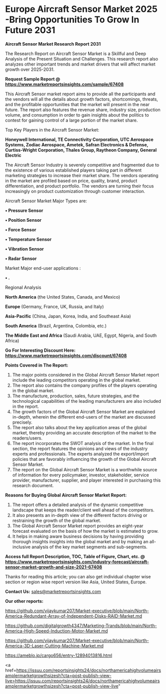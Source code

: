 # Europe Aircraft Sensor Market 2025 -Bring Opportunities To Grow In Future 2031

<strong>Aircraft Sensor Market Research Report 2031</strong>

The Research Report on Aircraft Sensor Market is a Skillful and Deep Analysis of the Present Situation and Challenges. This research report also analyzes other important trends and market drivers that will affect market growth over 2025-2031.

<strong>Request Sample Report @ <a href=https://www.marketreportsinsights.com/sample/67408>https://www.marketreportsinsights.com/sample/67408</a></strong>

This Aircraft Sensor market report aims to provide all the participants and the vendors will all the details about growth factors, shortcomings, threats, and the profitable opportunities that the market will present in the near future. The report also features the revenue share, industry size, production volume, and consumption in order to gain insights about the politics to contest for gaining control of a large portion of the market share.

Top Key Players in the Aircraft Sensor Market:

<strong>Honeywell International, TE Connectivity Corporation, UTC Aerospace Systems, Zodiac Aerospace, Ametek, Safran Electronics & Defense, Curtiss-Wright Corporation, Thales Group, Raytheon Company, General Electric</strong>

The Aircraft Sensor Industry is severely competitive and fragmented due to the existence of various established players taking part in different marketing strategies to increase their market share. The vendors operating in the market are profiled based on price, quality, brand, product differentiation, and product portfolio. The vendors are turning their focus increasingly on product customization through customer interaction.

Aircraft Sensor Market Major Types are:

<strong>• Pressure Sensor

• Position Sensor

• Force Sensor

• Temperature Sensor

• Vibration Sensor

• Radar Sensor</strong>

Market Major end-user applications :

<strong>• .</strong>

Regional Analysis

</u><strong><b>North America</b></strong> (the United States, Canada, and Mexico)

<strong><b>Europe </b></strong>(Germany, France, UK, Russia, and Italy)

<strong><b>Asia-Pacific</b></strong> (China, Japan, Korea, India, and Southeast Asia)

<strong><b>South America</b></strong> (Brazil, Argentina, Colombia, etc.)

<strong><b>The Middle East and Africa</b></strong> (Saudi Arabia, UAE, Egypt, Nigeria, and South Africa)

<strong>Go For Interesting Discount Here: <a href=https://www.marketreportsinsights.com/discount/67408>https://www.marketreportsinsights.com/discount/67408</a></strong>

<strong>Points Covered in The Report:</strong>
<ol>
  <li>The major points considered in the Global Aircraft Sensor Market report include the leading competitors operating in the global market.</li>
  <li>The report also contains the company profiles of the players operating in the global market.</li>
  <li>The manufacture, production, sales, future strategies, and the technological capabilities of the leading manufacturers are also included in the report.</li>
  <li>The growth factors of the Global Aircraft Sensor Market are explained in-depth, wherein the different end-users of the market are discussed precisely.</li>
  <li>The report also talks about the key application areas of the global market, thereby providing an accurate description of the market to the readers/users.</li>
  <li>The report incorporates the SWOT analysis of the market. In the final section, the report features the opinions and views of the industry experts and professionals. The experts analyzed the export/import policies that are favorably influencing the growth of the Global Aircraft Sensor Market.</li>
  <li>The report on the Global Aircraft Sensor Market is a worthwhile source of information for every policymaker, investor, stakeholder, service provider, manufacturer, supplier, and player interested in purchasing this research document.</li>
</ol>
<strong>Reasons for Buying Global Aircraft Sensor Market Report:</strong>

<ol>
  <li>The report offers a detailed analysis of the dynamic competitive landscape that keeps the reader/client well ahead of the competitors.</li>
  <li>It also presents an in-depth view of the different factors driving or restraining the growth of the global market.</li>
  <li>The Global Aircraft Sensor Market report provides an eight-year forecast evaluated on the basis of how the market is estimated to grow.</li>
  <li>It helps in making aware business decisions by having providing thorough insights insights into the global market and by making an all-inclusive analysis of the key market segments and sub-segments.</li>
</ol>
<strong>Access full Report Description, TOC, Table of Figure, Chart, etc. @ <a href=https://www.marketreportsinsights.com/industry-forecast/aircraft-sensor-market-growth-and-size-2021-67408>https://www.marketreportsinsights.com/industry-forecast/aircraft-sensor-market-growth-and-size-2021-67408</a></strong>


Thanks for reading this article; you can also get individual chapter wise section or region wise report version like Asia, United States, Europe.

<strong>Contact Us:</strong>
sales@marketreportsinsights.com

<strong>Our other reports:</strong>

<a href=https://github.com/vijaykumar207/Market-executive/blob/main/North-America-Redundant-Array-of-Independent-Disks-RAID-Market.md>https://github.com/vijaykumar207/Market-executive/blob/main/North-America-Redundant-Array-of-Independent-Disks-RAID-Market.md</a>

<a href=https://github.com/digitalgrowth4347/Marketing-Trands/blob/main/North-America-High-Speed-Induction-Motor-Market.md>https://github.com/digitalgrowth4347/Marketing-Trands/blob/main/North-America-High-Speed-Induction-Motor-Market.md</a>

<a href=https://github.com/vijaykumar207/Market-executive/blob/main/North-America-3D-Laser-Cutting-Machine-Market.md>https://github.com/vijaykumar207/Market-executive/blob/main/North-America-3D-Laser-Cutting-Machine-Market.md</a>

<a href=https://ameblo.jp/cargo656/entry-12894013816.html>https://ameblo.jp/cargo656/entry-12894013816.html</a>

<a href=https://issuu.com/reportsinsights24/docs/northamericahighvolumeairsamplermarketgrowthsizesh?cta=post-publish-view-live>https://issuu.com/reportsinsights24/docs/northamericahighvolumeairsamplermarketgrowthsizesh?cta=post-publish-view-live</a>"
